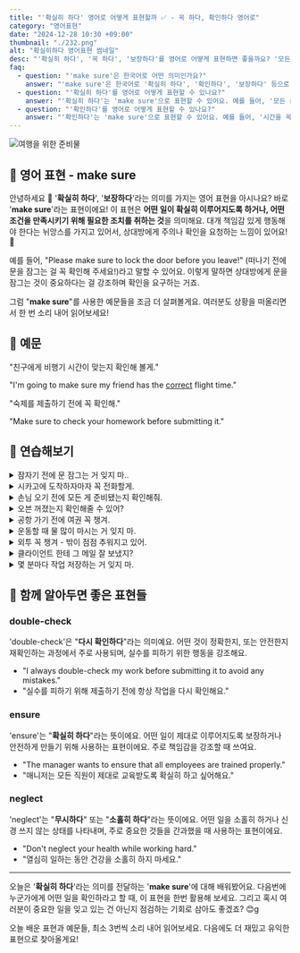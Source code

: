 ```yaml
---
title: "'확실히 하다' 영어로 어떻게 표현할까 ✅ - 꼭 하다, 확인하다 영어로"
category: "영어표현"
date: "2024-12-28 10:30 +09:00"
thumbnail: "./232.png"
alt: "확실히하다 영어표현 썸네일"
desc: "'확실히 하다', '꼭 하다', '보장하다'를 영어로 어떻게 표현하면 좋을까요? '모든 준비가 되어 있는지 확실히 해줘', '시간을 꼭 확인해줘'처럼 사용할 수 있는 표현을 영어로 배우는 법을 배워봅시다. 다양한 예문을 통해서 연습하고 본인의 표현으로 만들어 보세요."
faq:
  - question: "'make sure'은 한국어로 어떤 의미인가요?"
    answer: "'make sure'은 한국어로 '확실히 하다', '확인하다', '보장하다' 등으로 번역될 수 있습니다. 어떤 일이 제대로 이루어지도록 주의하거나 확인할 때 사용해요."
  - question: "'확실히 하다'를 영어로 어떻게 표현할 수 있나요?"
    answer: "'확실히 하다'는 'make sure'으로 표현할 수 있어요. 예를 들어, '모든 준비가 되어 있는지 확실히 해줘'는 'Make sure everything is ready'로 말할 수 있어요."
  - question: "'확인하다'를 영어로 어떻게 표현할 수 있나요?"
    answer: "'확인하다'는 'make sure'으로 표현할 수 있어요. 예를 들어, '시간을 꼭 확인해줘'는 'Make sure to check the time'으로 말할 수 있어요."
---
```


![여행을 위한 준비물](./232-1.jpg)

## 🌟 영어 표현 - make sure

안녕하세요 👋 '**확실히 하다**', '**보장하다**'라는 의미를 가지는 영어 표현을 아시나요? 바로 '**make sure**'라는 표현이에요! 이 표현은 **어떤 일이 확실히 이루어지도록 하거나, 어떤 조건을 만족시키기 위해 필요한 조치를 취하는 것**을 의미해요. 대개 책임감 있게 행동해야 한다는 뉘앙스를 가지고 있어서, 상대방에게 주의나 확인을 요청하는 느낌이 있어요! 🚦

예를 들어, "Please make sure to lock the door before you leave!" (떠나기 전에 문을 잠그는 걸 꼭 확인해 주세요!)라고 말할 수 있어요. 이렇게 말하면 상대방에게 문을 잠그는 것이 중요하다는 걸 강조하며 확인을 요구하는 거죠.

그럼 "**make sure**"를 사용한 예문들을 조금 더 살펴볼게요. 여러분도 상황을 떠올리면서 한 번 소리 내어 읽어보세요!

## 📖 예문

"친구에게 비행기 시간이 맞는지 확인해 볼게."

"I'm going to make sure my friend has the [correct](/blog/in-english/288.correct/) flight time."

"숙제를 제출하기 전에 꼭 확인해."

"Make sure to check your homework before submitting it."

## 💬 연습해보기

<details>
<summary>잠자기 전에 문 잠그는 거 잊지 마..</summary>
<span>Make sure you lock the door before going to bed.</span>
</details>

<details>
<summary>시카고에 도착하자마자 꼭 전화할게.</summary>
<span>I'll make sure to call you as soon as I land in Chicago.</span>
</details>

<details>
<summary>손님 오기 전에 모든 게 준비됐는지 확인해줘.</summary>
<span>Just make sure everything's <a href="/blog/in-english/325.ready/">ready</a> before the guests arrive.</span>
</details>

<details>
<summary>오븐 꺼졌는지 확인해줄 수 있어?</summary>
<span>Could you make sure the oven is off?</span>
</details>

<details>
<summary>공항 가기 전에 여권 꼭 챙겨.</summary>
<span>Make sure you've got your passport before we leave for the airport.</span>
</details>

<details>
<summary>운동할 때 물 많이 마시는 거 잊지 마.</summary>
<span>Make sure to drink plenty of water during your workout.</span>
</details>

<details>
<summary>외투 꼭 챙겨 - 밖이 점점 추워지고 있어.</summary>
<span>Make sure you bring a jacket - it's getting cold out there.</span>
</details>

<details>
<summary>클라이언트 한테 그 메일 잘 보냈지?</summary>
<span>Did you make sure to <a href="/blog/in-english/292.send/">send</a> that email to the client?</span>
</details>

<details>
<summary>몇 분마다 작업 저장하는 거 잊지 마.</summary>
<span>Make sure to <a href="/blog/in-english/293.save/">save</a> your work every few minutes.</span>
</details>

## 🤝 함께 알아두면 좋은 표현들

### double-check

'double-check'은 "**다시 확인하다**"라는 의미예요. 어떤 것이 정확한지, 또는 안전한지 재확인하는 과정에서 주로 사용되며, 실수를 피하기 위한 행동을 강조해요.

- "I always double-check my work before submitting it to avoid any mistakes."
- "실수를 피하기 위해 제출하기 전에 항상 작업을 다시 확인해요."

### ensure

'ensure'는 "**확실히 하다**"라는 뜻이에요. 어떤 일이 제대로 이루어지도록 보장하거나 안전하게 만들기 위해 사용하는 표현이에요. 주로 책임감을 강조할 때 쓰여요.

- "The manager wants to ensure that all employees are trained properly."
- "매니저는 모든 직원이 제대로 교육받도록 확실히 하고 싶어해요."

### neglect

'neglect'는 "**무시하다**" 또는 "**소홀히 하다**"라는 뜻이에요. 어떤 일을 소홀히 하거나 신경 쓰지 않는 상태를 나타내며, 주로 중요한 것들을 간과했을 때 사용하는 표현이에요.

- "Don't neglect your health while working hard."
- "열심히 일하는 동안 건강을 소홀히 하지 마세요."

---

오늘은 '**확실히 하다**'라는 의미를 전달하는 '**make sure**'에 대해 배워봤어요. 다음번에 누군가에게 어떤 일을 확인하라고 할 때, 이 표현을 한번 활용해 보세요. 그리고 혹시 여러분이 중요한 일을 잊고 있는 건 아닌지 점검하는 기회로 삼아도 좋겠죠? 😊g

오늘 배운 표현과 예문들, 최소 3번씩 소리 내어 읽어보세요. 다음에도 더 재밌고 유익한 표현으로 찾아올게요!
